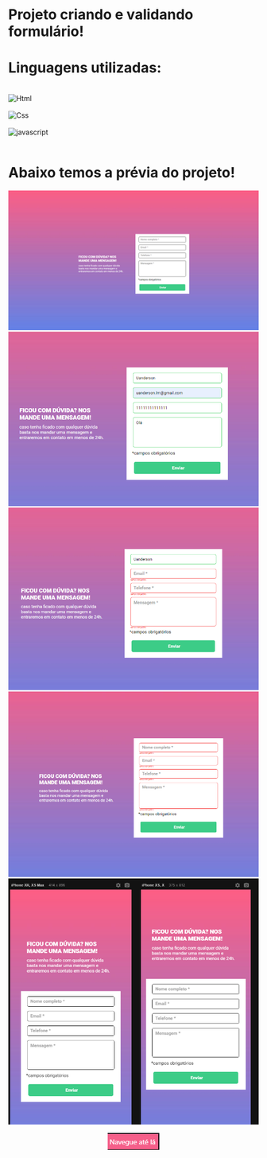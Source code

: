 # Projeto criando e validando formulário!

# Linguagens utilizadas:



<div style="display: inline_block"><br>
    <img alingn="center"alt="Html"src="https://img.shields.io/badge/HTML-239120?style=for-the-badge&logo=html5&logoColor=white"><br>
    <br>
    <img alingn="center"alt="Css"src="https://img.shields.io/badge/CSS-239120?&style=for-the-badge&logo=css3&logoColor=white" /><br>
    <br>
    <img alingn="center"alt="javascript"src="https://img.shields.io/badge/JavaScript-F7DF1E?style=for-the-badge&logo=javascript&logoColor=black">
</div></br>

# Abaixo temos a prévia do projeto!

<img src="./README/img/print-Desktop.png">
<img src="./README/img/print-validation-total.png">
<img src="./README/img/print-validation-infor.png">
<img src="./README/img/print-validation.png">
<img src="./README/img/responsive-form.png">

<br>


<a href="https://uandersonlim.github.io/Quest-DevQues-HTML-CSS-JS/">
<p align="center"><img src="./README/img/img-button.png"></p>
</a>